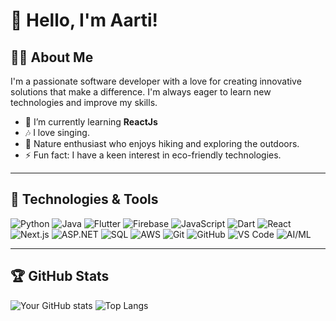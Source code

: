 

# 👋 Hello, I'm Aarti!

## 👨‍💻 About Me

I'm a passionate software developer with a love for creating innovative solutions that make a difference. I'm always eager to learn new technologies and improve my skills.

- 🌱 I’m currently learning **ReactJs**
- 🎶 I love singing. 
- 🌳 Nature enthusiast who enjoys hiking and exploring the outdoors.
- ⚡ Fun fact: I have a keen interest in eco-friendly technologies.


---

## 🔧 Technologies & Tools
![Python](https://img.shields.io/badge/-Python-3776AB?style=flat&logo=python&logoColor=white)
![Java](https://img.shields.io/badge/-Java-007396?style=flat&logo=java&logoColor=white)
![Flutter](https://img.shields.io/badge/-Flutter-02569B?style=flat&logo=flutter&logoColor=white)
![Firebase](https://img.shields.io/badge/-Firebase-FFCA28?style=flat&logo=firebase&logoColor=white)
![JavaScript](https://img.shields.io/badge/-JavaScript-F7DF1E?style=flat&logo=javascript&logoColor=black)
![Dart](https://img.shields.io/badge/-Dart-0175C2?style=flat&logo=dart&logoColor=white)
![React](https://img.shields.io/badge/-React-61DAFB?style=flat&logo=react&logoColor=white)
![Next.js](https://img.shields.io/badge/-Next.js-000000?style=flat&logo=next.js&logoColor=white)
![ASP.NET](https://img.shields.io/badge/-ASP.NET-512BD4?style=flat&logo=dotnet&logoColor=white)
![SQL](https://img.shields.io/badge/-SQL-4479A1?style=flat&logo=postgresql&logoColor=white)
![AWS](https://img.shields.io/badge/-AWS-232F3E?style=flat&logo=amazon-aws&logoColor=white)
![Git](https://img.shields.io/badge/-Git-F05032?style=flat&logo=git&logoColor=white)
![GitHub](https://img.shields.io/badge/-GitHub-181717?style=flat&logo=github&logoColor=white)
![VS Code](https://img.shields.io/badge/-VS%20Code-007ACC?style=flat&logo=visual-studio-code&logoColor=white)
![AI/ML](https://img.shields.io/badge/-AI/ML-FF6F00?style=flat&logo=ai&logoColor=white)


---

## 🏆 GitHub Stats

![Your GitHub stats](https://github-readme-stats.vercel.app/api?username=AartiDevkar&show_icons=true&theme=radical)
![Top Langs](https://github-readme-stats.vercel.app/api/top-langs/?username=AartiDevkar&layout=compact&theme=radical)
